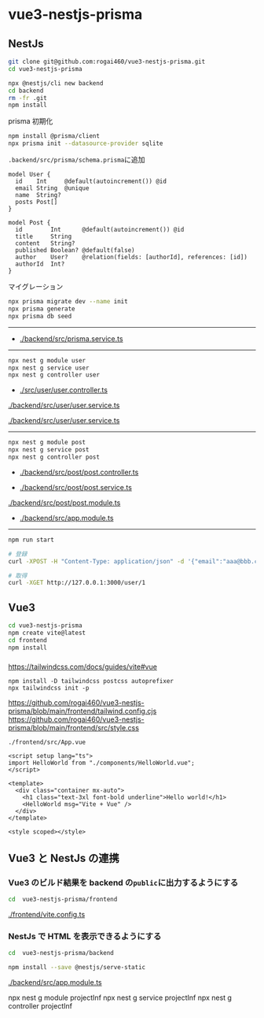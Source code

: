 # vue3-nestjs-prisma

## NestJs

```bash
git clone git@github.com:rogai460/vue3-nestjs-prisma.git
cd vue3-nestjs-prisma
```

```bash
npx @nestjs/cli new backend
cd backend
rm -fr .git
npm install
```

prisma 初期化

```bash
npm install @prisma/client
npx prisma init --datasource-provider sqlite
```

`.backend/src/prisma/schema.prisma`に追加

```prisma
model User {
  id    Int     @default(autoincrement()) @id
  email String  @unique
  name  String?
  posts Post[]
}

model Post {
  id        Int      @default(autoincrement()) @id
  title     String
  content   String?
  published Boolean? @default(false)
  author    User?    @relation(fields: [authorId], references: [id])
  authorId  Int?
}
```

マイグレーション

```bash
npx prisma migrate dev --name init
npx prisma generate
npx prisma db seed
```

---

- [./backend/src/prisma.service.ts](https://github.com/rogai460/vue3-nestjs-prisma/blob/main/backend/src/prisma.service.ts)

---

```bash
npx nest g module user
npx nest g service user
npx nest g controller user
```

- [./src/user/user.controller.ts](https://github.com/rogai460/vue3-nestjs-prisma/blob/main/backend/src/user/user.controller.ts)

[./backend/src/user/user.service.ts](https://github.com/rogai460/vue3-nestjs-prisma/blob/main/backend/src/user/user.service.ts)

[./backend/src/user/user.service.ts](https://github.com/rogai460/vue3-nestjs-prisma/blob/main/backend/src/user/user.module.ts)

---

```bash
npx nest g module post
npx nest g service post
npx nest g controller post
```

- [./backend/src/post/post.controller.ts](https://github.com/rogai460/vue3-nestjs-prisma/blob/main/backend/src/post/post.controller.ts)

- [./backend/src/post/post.service.ts](https://github.com/rogai460/vue3-nestjs-prisma/blob/main/backend/src/post/post.service.ts)

[./backend/src/post/post.module.ts](https://github.com/rogai460/vue3-nestjs-prisma/blob/main/backend/src/post/post.module.ts)

- [./backend/src/app.module.ts](https://github.com/rogai460/vue3-nestjs-prisma/blob/main/backend/src/app.module.ts)

---

```bash
npm run start

# 登録
curl -XPOST -H "Content-Type: application/json" -d '{"email":"aaa@bbb.com","name":"jonson"}' http://127.0.0.1:3000/user

# 取得
curl -XGET http://127.0.0.1:3000/user/1
```

## Vue3

```bash
cd vue3-nestjs-prisma
npm create vite@latest
cd frontend
npm install
```

###

https://tailwindcss.com/docs/guides/vite#vue

```
npm install -D tailwindcss postcss autoprefixer
npx tailwindcss init -p
```

https://github.com/rogai460/vue3-nestjs-prisma/blob/main/frontend/tailwind.config.cjs
https://github.com/rogai460/vue3-nestjs-prisma/blob/main/frontend/src/style.css

`./frontend/src/App.vue`

```vue
<script setup lang="ts">
import HelloWorld from "./components/HelloWorld.vue";
</script>

<template>
  <div class="container mx-auto">
    <h1 class="text-3xl font-bold underline">Hello world!</h1>
    <HelloWorld msg="Vite + Vue" />
  </div>
</template>

<style scoped></style>
```

## Vue3 と NestJs の連携

### Vue3 のビルド結果を backend の`public`に出力するようにする

```bash
cd  vue3-nestjs-prisma/frontend
```

[./frontend/vite.config.ts](https://github.com/rogai460/vue3-nestjs-prisma/blob/main/frontend/vite.config.ts)

### NestJs で HTML を表示できるようにする

```bash
cd  vue3-nestjs-prisma/backend
```

```bash
npm install --save @nestjs/serve-static
```

[./backend/src/app.module.ts](https://github.com/rogai460/vue3-nestjs-prisma/blob/main/backend/src/app.module.ts)



npx nest g module projectInf
npx nest g service projectInf
npx nest g controller projectInf